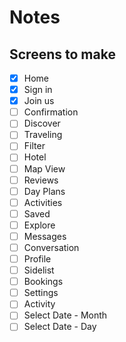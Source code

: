 # Notes

## Screens to make

- [x] Home
- [x] Sign in
- [x] Join us
- [ ] Confirmation
- [ ] Discover
- [ ] Traveling
- [ ] Filter
- [ ] Hotel
- [ ] Map View
- [ ] Reviews
- [ ] Day Plans
- [ ] Activities
- [ ] Saved
- [ ] Explore
- [ ] Messages
- [ ] Conversation
- [ ] Profile
- [ ] Sidelist
- [ ] Bookings
- [ ] Settings
- [ ] Activity
- [ ] Select Date - Month
- [ ] Select Date - Day
